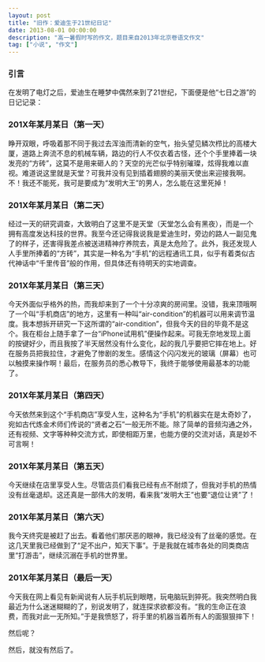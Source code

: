 ```yaml
---
layout: post
title: "旧作：爱迪生于21世纪日记"
date: 2013-08-01 00:00:00
description: "高一暑假时写的作文，题目来自2013年北京卷语文作文"
tag: ["小说", "作文"]
---
```


### 引言

在发明了电灯之后，爱迪生在睡梦中偶然来到了21世纪，下面便是他“七日之游”的日记记录：

### 201X年某月某日（第一天）

睁开双眼，呼吸着那不同于我过去浑浊而清新的空气，抬头望见鳞次栉比的高楼大厦，道路上奔流不息的机械车辆，路边的行人不仅衣着古怪，还个个手里捧着一块发亮的“方砖”，这莫不是用来砸人的？天空的光芒似乎特别璀璨，炫得我难以直视。难道说这里就是天堂？可我并没有见到插着翅膀的美丽天使出来迎接我啊。不！我还不能死，我可是要成为“发明大王”的男人，怎么能在这里死掉！

### 201X年某月某日（第二天）

经过一天的研究调查，大致明白了这里不是天堂（天堂怎么会有黑夜），而是一个拥有高度发达科技的世界。我至今还记得我说我是爱迪生时，旁边的路人一副见鬼了的样子，还害得我差点被送进精神疗养院去，真是太危险了。此外，我还发现人人手里所捧着的“方砖”，其实是一种名为“手机”的远程通讯工具，似乎有着类似古代神话中“千里传音”般的作用，但具体还有待明天的实地调查。

### 201X年某月某日（第三天）

今天外面似乎格外的热，而我却来到了一个十分凉爽的房间里。没错，我来顶哦啊了一个叫“手机商店”的地方，这里有一种叫“air-condition”的机器可以用来调节温度。我本想拆开研究一下这所谓的“air-condition”，但我今天的目的毕竟不是这个。我在柜台上随手拿了一台“iPhone试用机”便操作起来。可我无奈地发现上面的按键好少，而且我按了半天居然没有什么变化，起的我几乎要把它摔在地上。好在服务员把我拉住，才避免了惨剧的发生。感情这个闪闪发光的玻璃（屏幕）也可以触摸来操作啊！最后，在服务员的悉心教导下，我终于能够使用最基本的功能了。

### 201X年某月某日（第四天）

今天依然来到这个“手机商店”享受人生，这种名为“手机”的机器实在是太奇妙了，宛如古代炼金术师们传说的“贤者之石”一般无所不能。除了简单的音频沟通之外，还有视频、文字等种种交流方式，即使相距万里，也能方便的交流对话，真是妙不可言啊！

### 201X年某月某日（第五天）

今天继续在店里享受人生。尽管店员们看我已经有点不耐烦了，但我对手机的热情没有丝毫退却。这还真是一部伟大的发明，看来我“发明大王”也要“退位让贤”了！

### 201X年某月某日（第六天）

我今天终究是被赶了出去。看着他们那厌恶的眼神，我已经没有了丝毫的感觉。在这几天里我已经做到了“足不出户，知天下事”。于是我就在城市各处的同类商店里“打游击”，继续沉溺在手机的世界里。

### 201X年某月某日（最后一天）

今天我在网上看见有新闻说有人玩手机玩到眼瞎，玩电脑玩到猝死。我突然明白我最近为什么迷迷糊糊的了，别说发明了，就连探求欲都没有。“我的生命正在浪费，而我对此一无所知。”于是我愤怒了，将手里的机器当着所有人的面狠狠摔下！

然后呢？

然后，就没有然后了。
